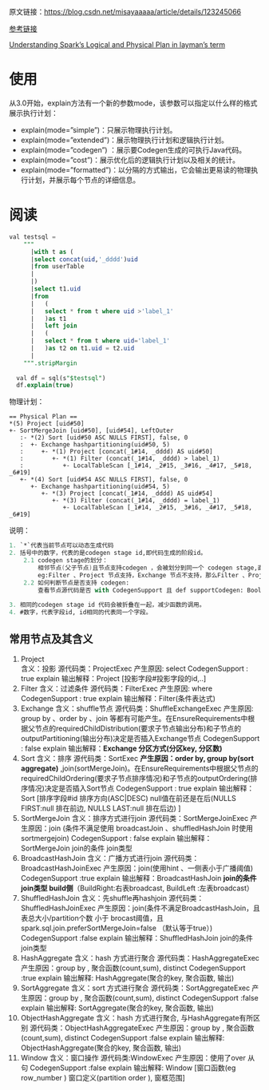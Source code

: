 原文链接：https://blog.csdn.net/misayaaaaa/article/details/123245066

[参考链接](https://zhuanlan.zhihu.com/p/336693158)

[Understanding Spark’s Logical and Physical Plan in layman’s term](https://blog.knoldus.com/understanding-sparks-logical-and-physical-plan-in-laymans-term/)



# 使用

从3.0开始，explain方法有一个新的参数mode，该参数可以指定以什么样的格式展示执行计划：

- explain(mode=”simple”)：只展示物理执行计划。
- explain(mode=”extended”)：展示物理执行计划和逻辑执行计划。
- explain(mode=”codegen”) ：展示要Codegen生成的可执行Java代码。
- explain(mode=”cost”)：展示优化后的逻辑执行计划以及相关的统计。
- explain(mode=”formatted”)：以分隔的方式输出，它会输出更易读的物理执行计划，并展示每个节点的详细信息。

# 阅读

```sql
val testsql =
    """
      |with t as (
      |select concat(uid,'_dddd')uid
      |from userTable
      |
      |)
      |select t1.uid
      |from
      |   (
      |   select * from t where uid >'label_1'
      |   )as t1
      |   left join
      |   (
      |   select * from t where uid='label_1'
      |   )as t2 on t1.uid = t2.uid
      |
    """.stripMargin
    
  val df = sql(s"$testsql")
  df.explain(true)
```

物理计划：

```oxygene
== Physical Plan ==
*(5) Project [uid#50]
+- SortMergeJoin [uid#50], [uid#54], LeftOuter
   :- *(2) Sort [uid#50 ASC NULLS FIRST], false, 0
   :  +- Exchange hashpartitioning(uid#50, 5)
   :     +- *(1) Project [concat(_1#14, _dddd) AS uid#50]
   :        +- *(1) Filter (concat(_1#14, _dddd) > label_1)
   :           +- LocalTableScan [_1#14, _2#15, _3#16, _4#17, _5#18, _6#19]
   +- *(4) Sort [uid#54 ASC NULLS FIRST], false, 0
      +- Exchange hashpartitioning(uid#54, 5)
         +- *(3) Project [concat(_1#14, _dddd) AS uid#54]
            +- *(3) Filter (concat(_1#14, _dddd) = label_1)
               +- LocalTableScan [_1#14, _2#15, _3#16, _4#17, _5#18, _6#19]
```

说明：

```fsharp
1. `*`代表当前节点可以动态生成代码
2. 括号中的数字，代表的是codegen stage id,即代码生成的阶段id。
    2.1 codegen stage的划分：
        相邻节点(父子节点)且节点支持codegen ，会被划分到同一个 codegen stage,直到不支持codegen的节点。
        eg:Filter 、Project 节点支持，Exchange 节点不支持，那么Filter 、Project就会被划分到同一个stage中，
    2.2 如何判断节点是否支持 codegen: 
        查看节点源代码是否 with CodegenSupport 且 def supportCodegen: Boolean = true 
    
3. 相同的codegen stage id 代码会被折叠在一起，减少函数的调用。
4. #数字，代表字段id, id相同的代表同一个字段。
```

## 常用节点及其含义

1. Project  
    含义：投影 
    源代码类：ProjectExec 
    产生原因: select 
    CodegenSupport : true 
    explain 输出解释：Project [投影字段#投影字段的id,..]
2. Filter 
    含义：过滤条件
    源代码类：FilterExec 
    产生原因: where 
    CodegenSupport : true 
    explain 输出解释：Filter(条件表达式)
3. Exchange 
    含义：shuffle节点
    源代码类：ShuffleExchangeExec 
    产生原因: group by 、order by 、join 等都有可能产生。在EnsureRequirements中根据父节点的requiredChildDistribution(要求子节点输出分布)和子节点的outputPartitioning(输出分布)决定是否插入Exchange节点
    CodegenSupport : false 
    explain 输出解释：**Exchange 分区方式(分区key, 分区数)**
4. Sort 
    含义：排序 
    源代码类：SortExec 
    **产生原因：order by, group by(sort aggregate)** 
    ,join(sortMergeJoin)。在EnsureRequirements中根据父节点的requiredChildOrdering(要求子节点排序情况)和子节点的outputOrdering(排序情况)决定是否插入Sort节点 
    CodegenSupport : true 
    explain 输出解释：Sort [排序字段#id  排序方向(ASC|DESC)  null值在前还是在后(NULLS FIRST:null 排在前边, NULLS LAST:null 排在后边) ]
5. SortMergeJoin 
    含义：排序方式进行join
    源代码类：SortMergeJoinExec
    产生原因：join (条件不满足使用 broadcastJoin 、shuffledHashJoin 时使用 sortmergejoin)
    CodegenSupport : false
    explain 输出解释：SortMergeJoin  join的条件  join类型
6. BroadcastHashJoin
    含义：广播方式进行join
    源代码类：BroadcastHashJoinExec
    产生原因：join(使用hint 、一侧表小于广播阈值)
    CodegenSupport :true
    explain 输出解释：BroadcastHashJoin  **join的条件  join类型  build侧**（BuildRight:右表broadcast, BuildLeft :左表broadcast）
7. ShuffledHashJoin
    含义：先shuffle再hashjoin
    源代码类：ShuffledHashJoinExec
    产生原因：join(条件不满足BroadcastHashJoin，且表总大小/partition个数 小于 brocast阈值，且spark.sql.join.preferSortMergeJoin=false （默认等于true）)
    CodegenSupport :false
    explain 输出解释：ShuffledHashJoin  join的条件  join类型
8. HashAggregate
    含义：hash 方式进行聚合
    源代码类：HashAggregateExec
    产生原因：group by , 聚合函数(count,sum), distinct
    CodegenSupport :true
    explain 输出解释: HashAggregate(聚合的key, 聚合函数, 输出)
9. SortAggregate
    含义：sort 方式进行聚合
    源代码类：SortAggregateExec
    产生原因：group by , 聚合函数(count,sum), distinct
    CodegenSupport :false
    explain 输出解释: SortAggregate(聚合的key, 聚合函数, 输出)
10. ObjectHashAggregate
     含义：hash 方式进行聚合, 与HashAggregate有所区别
     源代码类：ObjectHashAggregateExec
     产生原因：group by , 聚合函数(count,sum), distinct
     CodegenSupport :false
     explain 输出解释: ObjectHashAggregate(聚合的key, 聚合函数, 输出)
11. Window
     含义：窗口操作
     源代码类:WindowExec
     产生原因：使用了over 从句
     CodegenSupport :false
     explain 输出解释: Window [窗口函数(eg row_number ) 窗口定义(partition order ), 窗框范围]



